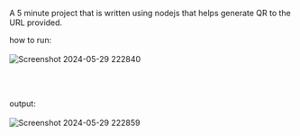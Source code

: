 A 5 minute project that is written using nodejs that helps generate QR to the URL provided. 

how to run: 
<br> </br>
![Screenshot 2024-05-29 222840](https://github.com/manvithapula/QR-Generator/assets/113161233/415a95ea-3847-43d7-a251-20f350284e5a)


<br> </br>

output: 
<br> </br>
![Screenshot 2024-05-29 222859](https://github.com/manvithapula/QR-Generator/assets/113161233/e67c2a85-6da4-44c6-8143-1a4c1be6b491)
